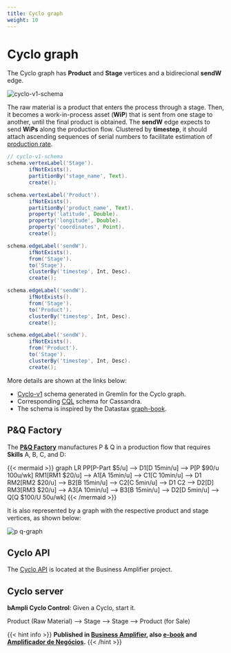 ```yaml
---
title: Cyclo graph
weight: 10
---
```

# Cyclo graph

The Cyclo graph has **Product** and **Stage** vertices and a bidirecional **sendW** edge.

![cyclo-v1-schema](https://user-images.githubusercontent.com/86032/86792421-dad42e80-c040-11ea-98c6-7e7f324c8d1b.jpg)

The raw material is a product that enters the process through a stage. Then, it becomes a work-in-process asset (**WiP**) that is sent from one stage to another, until the final product is obtained. The **sendW** edge expects to send **WiPs** along the production flow. Clustered by **timestep**, it should attach ascending sequences of serial numbers to facilitate estimation of [production rate](https://en.wikipedia.org/wiki/German_tank_problem).

```groovy
// cyclo-v1-schema
schema.vertexLabel('Stage').
       ifNotExists().
       partitionBy('stage_name', Text).
       create();

schema.vertexLabel('Product').
       ifNotExists().
       partitionBy('product_name', Text).
       property('latitude', Double).
       property('longitude', Double).
       property('coordinates', Point).
       create();

schema.edgeLabel('sendW').
       ifNotExists().
       from('Stage').
       to('Stage').
       clusterBy('timestep', Int, Desc).
       create();

schema.edgeLabel('sendW').
       ifNotExists().
       from('Stage').
       to('Product').
       clusterBy('timestep', Int, Desc).
       create();

schema.edgeLabel('sendW').
       ifNotExists().
       from('Product').
       to('Stage').
       clusterBy('timestep', Int, Desc).
       create();
```
More details are shown at the links below:
- [Cyclo-v1](https://github.com/bampli/bampli/blob/master/datastax/models/cyclo-v1-schema.groovy) schema generated in Gremlin for the Cyclo graph.
- Corresponding [CQL](https://github.com/bampli/bampli/blob/master/datastax/models/cyclo-v1-schema.cql) schema for Cassandra. 
- The schema is inspired by the Datastax [graph-book](https://github.com/datastax/graph-book).

## P&Q Factory

The [**P&Q Factory**](/posts/pq-factory/) manufactures P & Q in a production flow that requires **Skills** A, B, C, and D:

{{< mermaid >}}
graph LR
    PP[P-Part $5/u] --> D1[D 15min/u] --> P[P $90/u 100u/wk]
    RM1[RM1 $20/u] --> A1[A 15min/u] --> C1[C 10min/u] --> D1
    RM2[RM2 $20/u] --> B2[B 15min/u] --> C2[C 5min/u] --> D1
    C2 --> D2[D]
    RM3[RM3 $20/u] --> A3[A 10min/u] --> B3[B 15min/u] --> D2[D 5min/u] --> Q[Q $100/U 50u/wk]
{{< /mermaid >}}

It is also represented by a graph with the respective product and stage vertices, as shown below:

![p q-graph](https://user-images.githubusercontent.com/86032/86799006-d2332680-c047-11ea-8d02-9da1042c1e51.png)

## Cyclo API

The [Cyclo API](https://app.swaggerhub.com/apis/motta/bampli) is located at the Business Amplifier project.

## Cyclo server

**bAmpli Cyclo Control**: Given a Cyclo, start it.

Product (Raw Material) --> Stage --> Stage --> Product (for Sale)

{{< hint info >}}
**Published in [Business Amplifier](https://www.amazon.com/Business-Amplifier-M-Sc-Motta-Lopes/dp/B083XGK14Q), also [e-book](https://www.amazon.com/Business-Amplifier-Jose-Motta-Lopes-ebook-dp-B086L6V6QY/dp/B086L6V6QY/) and [Amplificador de Negócios](https://www.amazon.com/M-Sc-Jose-Motta-Lopes/dp/8592301009).**
{{< /hint >}}
